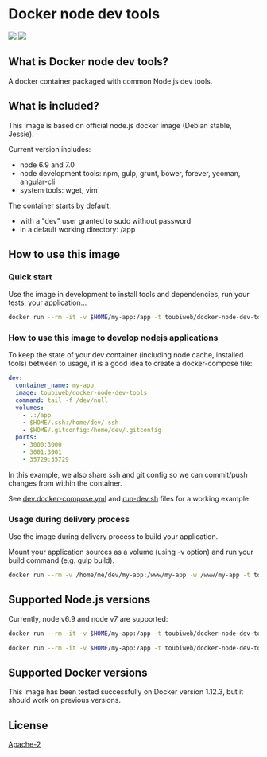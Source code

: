 # Docker node dev tools

[![](https://images.microbadger.com/badges/version/toubiweb/docker-node-dev-tools.svg)](https://microbadger.com/images/toubiweb/docker-node-dev-tools "Get your own version badge on microbadger.com") [![](https://images.microbadger.com/badges/image/toubiweb/docker-node-dev-tools.svg)](https://microbadger.com/images/toubiweb/docker-node-dev-tools "Get your own image badge on microbadger.com")

## What is Docker node dev tools?

A docker container packaged with common Node.js dev tools.

## What is included?

This image is based on official node.js docker image (Debian stable, Jessie).

Current version includes:

* node 6.9 and 7.0
* node development tools: npm, gulp, grunt, bower, forever, yeoman, angular-cli
* system tools: wget, vim

The container starts by default:
* with a "dev" user granted to sudo without password
* in a default working directory: /app

## How to use this image

### Quick start

Use the image in development to install tools and dependencies, run your tests, your application...

```bash
docker run --rm -it -v $HOME/my-app:/app -t toubiweb/docker-node-dev-tools bash
```

### How to use this image to develop nodejs applications

To keep the state of your dev container (including node cache, installed tools) between to usage, it is a good idea to create a docker-compose file:

```yml
dev:
  container_name: my-app
  image: toubiweb/docker-node-dev-tools
  command: tail -f /dev/null
  volumes:
    - .:/app
    - $HOME/.ssh:/home/dev/.ssh
    - $HOME/.gitconfig:/home/dev/.gitconfig
  ports:
	- 3000:3000
	- 3001:3001
	- 35729:35729
```
In this example, we also share ssh and git config so we can commit/push changes from within the container.

See [dev.docker-compose.yml](https://github.com/toubiweb/docker-node-dev-tools/blob/master/dev.docker-compose.yml)
 and [run-dev.sh](https://github.com/toubiweb/docker-node-dev-tools/blob/master/run-dev.sh)
 files for a working example.

### Usage during delivery process

Use the image during delivery process to build your application.

Mount your application sources as a volume (using -v option) and run your build command (e.g. gulp build).

```bash
docker run --rm -v /home/me/dev/my-app:/www/my-app -w /www/my-app -t toubiweb/docker-node-dev-tools gulp build
```

## Supported Node.js versions

Currently, node v6.9 and node v7 are supported:

```bash
docker run --rm -it -v $HOME/my-app:/app -t toubiweb/docker-node-dev-tools:6.9 bash
```

```bash
docker run --rm -it -v $HOME/my-app:/app -t toubiweb/docker-node-dev-tools:7.0 bash
```

## Supported Docker versions

This image has been tested successfully on Docker version 1.12.3, but it should work on previous versions.

## License

[Apache-2](https://github.com/toubiweb/docker-node-dev-tools/blob/master/LICENSE)
